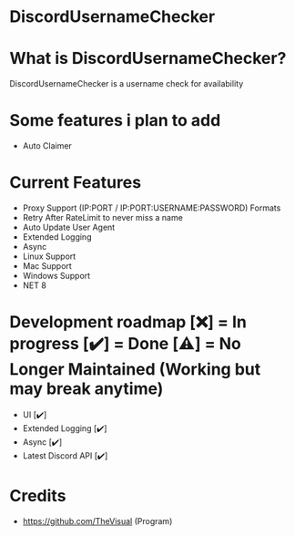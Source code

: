 # DiscordUsernameChecker

# What is DiscordUsernameChecker?
DiscordUsernameChecker is a username check for availability

# Some features i plan to add
- Auto Claimer

# Current Features
- Proxy Support (IP:PORT / IP:PORT:USERNAME:PASSWORD) Formats
- Retry After RateLimit to never miss a name
- Auto Update User Agent
- Extended Logging
- Async
- Linux Support
- Mac Support
- Windows Support
- NET 8

# Development roadmap [❌] = In progress [✔️] = Done [⚠️] = No Longer Maintained (Working but may break anytime)
- UI [✔️]
- Extended Logging [✔️]
- Async [✔️]
- Latest Discord API [✔️]

# Credits
- https://github.com/TheVisual (Program)
